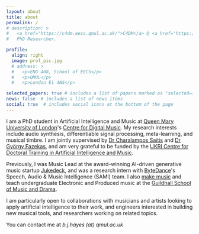 ```yaml
---
layout: about
title: about
permalink: /
# description: >
#   <a href="https://c4dm.eecs.qmul.ac.uk/">C4DM</a> @ <a href="https://www.qmul.ac.uk/">QMUL</a>.
#   PhD Researcher.

profile:
  align: right
  image: prof_pic.jpg
  # address: >
  #   <p>ENG 408, School of EECS</p>
  #   <p>QMUL</p>
  #   <p>London E1 4NS</p>

selected_papers: true # includes a list of papers marked as "selected={true}"
news: false  # includes a list of news items
social: true  # includes social icons at the bottom of the page
---
```


I am a PhD student in Artificial Intelligence and Music at [Queen Mary University of London](https://www.qmul.ac.uk)'s [Centre for Digital Music](https://c4dm.eecs.qmul.ac.uk/).
My research interests include audio synthesis, differentiable signal processing, meta-learning, and musical timbre.
I am jointly supervised by [Dr Charalampos Saitis](https://comma-lab.github.io) and [Dr György Fazekas](http://eecs.qmul.ac.uk/profiles/fazekasgyorgy.html), and am very grateful to be funded by the [UKRI Centre for Doctoral Training in Artificial Intelligence and Music](https://www.aim.qmul.ac.uk/).

Previously, I was Music Lead at the award-winning AI-driven generative music startup [Jukedeck](https://www.linkedin.com/company/jukedeck/about/), and was a research intern with [ByteDance](https://www.bytedance.com/en/)'s Speech, Audio & Music Intelligence (SAMI) team. I also [make music](https://open.spotify.com/artist/73A1Xo6NzkbRB2EIw3dm6R) and teach undergraduate Electronic and Produced music at the [Guildhall School of Music and Drama](https://www.gsmd.ac.uk/study-with-guildhall/music/principal-study-and-departments/electronic-produced-music).

I am particularly open to collaborations with musicians and artists looking to apply artificial intelligence to their work, and engineers interested in building new musical tools, and researchers working on related topics.

You can contact me at *b.j.hayes (at) qmul.ac.uk*
